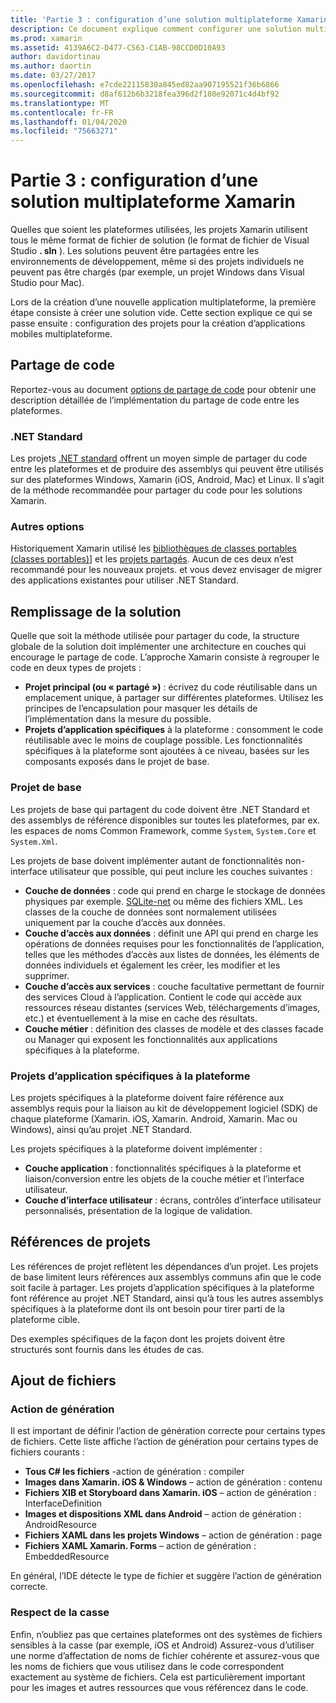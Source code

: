 ```yaml
---
title: 'Partie 3 : configuration d’une solution multiplateforme Xamarin'
description: Ce document explique comment configurer une solution multiplateforme dans Xamarin. Il aborde les différentes stratégies de partage de code, telles que les projets partagés et les .NET Standard.
ms.prod: xamarin
ms.assetid: 4139A6C2-D477-C563-C1AB-98CCD0D10A93
author: davidortinau
ms.author: daortin
ms.date: 03/27/2017
ms.openlocfilehash: e7cde22115830a845ed82aa907195521f36b6866
ms.sourcegitcommit: d8af612b6b3218fea396d2f180e92071c4d4bf92
ms.translationtype: MT
ms.contentlocale: fr-FR
ms.lasthandoff: 01/04/2020
ms.locfileid: "75663271"
---
```

# <a name="part-3---setting-up-a-xamarin-cross-platform-solution"></a>Partie 3 : configuration d’une solution multiplateforme Xamarin

Quelles que soient les plateformes utilisées, les projets Xamarin utilisent tous le même format de fichier de solution (le format de fichier de Visual Studio **. sln** ). Les solutions peuvent être partagées entre les environnements de développement, même si des projets individuels ne peuvent pas être chargés (par exemple, un projet Windows dans Visual Studio pour Mac).

Lors de la création d’une nouvelle application multiplateforme, la première étape consiste à créer une solution vide. Cette section explique ce qui se passe ensuite : configuration des projets pour la création d’applications mobiles multiplateforme.

## <a name="sharing-code"></a>Partage de code

Reportez-vous au document [options de partage de code](~/cross-platform/app-fundamentals/code-sharing.md) pour obtenir une description détaillée de l’implémentation du partage de code entre les plateformes.

### <a name="net-standard"></a>.NET Standard

Les projets [.NET standard](~/cross-platform/app-fundamentals/net-standard.md) offrent un moyen simple de partager du code entre les plateformes et de produire des assemblys qui peuvent être utilisés sur des plateformes Windows, Xamarin (iOS, Android, Mac) et Linux.
Il s’agit de la méthode recommandée pour partager du code pour les solutions Xamarin.

### <a name="other-options"></a>Autres options

Historiquement Xamarin utilisé les [bibliothèques de classes portables (classes portables)](~/cross-platform/app-fundamentals/pcl.md)] et les [projets partagés](~/cross-platform/app-fundamentals/shared-projects.md). Aucun de ces deux n’est recommandé pour les nouveaux projets. et vous devez envisager de migrer des applications existantes pour utiliser .NET Standard.

## <a name="populating-the-solution"></a>Remplissage de la solution

Quelle que soit la méthode utilisée pour partager du code, la structure globale de la solution doit implémenter une architecture en couches qui encourage le partage de code.
L’approche Xamarin consiste à regrouper le code en deux types de projets :

- **Projet principal (ou « partagé »)** : écrivez du code réutilisable dans un emplacement unique, à partager sur différentes plateformes. Utilisez les principes de l’encapsulation pour masquer les détails de l’implémentation dans la mesure du possible.
- **Projets d’application spécifiques** à la plateforme : consomment le code réutilisable avec le moins de couplage possible. Les fonctionnalités spécifiques à la plateforme sont ajoutées à ce niveau, basées sur les composants exposés dans le projet de base.

### <a name="core-project"></a>Projet de base

Les projets de base qui partagent du code doivent être .NET Standard et des assemblys de référence disponibles sur toutes les plateformes, par ex. les espaces de noms Common Framework, comme `System`, `System.Core` et `System.Xml`.

Les projets de base doivent implémenter autant de fonctionnalités non-interface utilisateur que possible, qui peut inclure les couches suivantes :

- **Couche de données** : code qui prend en charge le stockage de données physiques par exemple. [SQLite-net](https://www.nuget.org/packages/sqlite-net-pcl/) ou même des fichiers XML. Les classes de la couche de données sont normalement utilisées uniquement par la couche d’accès aux données.
- **Couche d’accès aux données** : définit une API qui prend en charge les opérations de données requises pour les fonctionnalités de l’application, telles que les méthodes d’accès aux listes de données, les éléments de données individuels et également les créer, les modifier et les supprimer.
- **Couche d’accès aux services** : couche facultative permettant de fournir des services Cloud à l’application. Contient le code qui accède aux ressources réseau distantes (services Web, téléchargements d’images, etc.) et éventuellement à la mise en cache des résultats.
- **Couche métier** : définition des classes de modèle et des classes facade ou Manager qui exposent les fonctionnalités aux applications spécifiques à la plateforme.

### <a name="platform-specific-application-projects"></a>Projets d’application spécifiques à la plateforme

Les projets spécifiques à la plateforme doivent faire référence aux assemblys requis pour la liaison au kit de développement logiciel (SDK) de chaque plateforme (Xamarin. iOS, Xamarin. Android, Xamarin. Mac ou Windows), ainsi qu’au projet .NET Standard.

Les projets spécifiques à la plateforme doivent implémenter :

- **Couche application** : fonctionnalités spécifiques à la plateforme et liaison/conversion entre les objets de la couche métier et l’interface utilisateur.
- **Couche d’interface utilisateur** : écrans, contrôles d’interface utilisateur personnalisés, présentation de la logique de validation.

## <a name="project-references"></a>Références de projets

Les références de projet reflètent les dépendances d’un projet. Les projets de base limitent leurs références aux assemblys communs afin que le code soit facile à partager.
Les projets d’application spécifiques à la plateforme font référence au projet .NET Standard, ainsi qu’à tous les autres assemblys spécifiques à la plateforme dont ils ont besoin pour tirer parti de la plateforme cible.

Des exemples spécifiques de la façon dont les projets doivent être structurés sont fournis dans les études de cas.

## <a name="adding-files"></a>Ajout de fichiers

### <a name="build-action"></a>Action de génération

Il est important de définir l’action de génération correcte pour certains types de fichiers. Cette liste affiche l’action de génération pour certains types de fichiers courants :

- **Tous C# les fichiers** -action de génération : compiler
- **Images dans Xamarin. iOS & Windows** – action de génération : contenu
- **Fichiers XIB et Storyboard dans Xamarin. iOS** – action de génération : InterfaceDefinition
- **Images et dispositions XML dans Android** – action de génération : AndroidResource
- **Fichiers XAML dans les projets Windows** – action de génération : page
- **Fichiers XAML Xamarin. Forms** – action de génération : EmbeddedResource

En général, l’IDE détecte le type de fichier et suggère l’action de génération correcte.

### <a name="case-sensitivity"></a>Respect de la casse

Enfin, n’oubliez pas que certaines plateformes ont des systèmes de fichiers sensibles à la casse (par exemple,
iOS et Android) Assurez-vous d’utiliser une norme d’affectation de noms de fichier cohérente et assurez-vous que les noms de fichiers que vous utilisez dans le code correspondent exactement au système de fichiers. Cela est particulièrement important pour les images et autres ressources que vous référencez dans le code.
